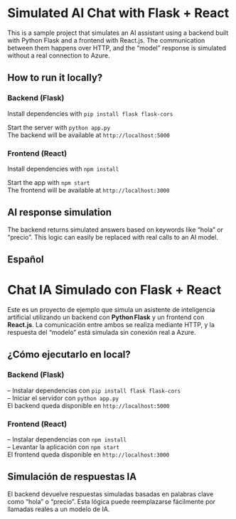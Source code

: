 # Simulated AI Chat with Flask + React

This is a sample project that simulates an AI assistant using a backend built with Python Flask and a frontend with React.js. The communication between them happens over HTTP, and the “model” response is simulated without a real connection to Azure.

## How to run it locally?

### Backend (Flask)

Install dependencies with `pip install flask flask-cors`

Start the server with `python app.py`  
The backend will be available at `http://localhost:5000`

### Frontend (React)

Install dependencies with `npm install`

Start the app with `npm start`  
The frontend will be available at `http://localhost:3000`

## AI response simulation

The backend returns simulated answers based on keywords like “hola” or “precio”. This logic can easily be replaced with real calls to an AI model.

## Español

# Chat IA Simulado con Flask + React

Este es un proyecto de ejemplo que simula un asistente de inteligencia artificial utilizando un backend con **Python Flask** y un frontend con **React.js**. La comunicación entre ambos se realiza mediante HTTP, y la respuesta del “modelo” está simulada sin conexión real a Azure.

## ¿Cómo ejecutarlo en local?

### Backend (Flask)

– Instalar dependencias con `pip install flask flask-cors`  
– Iniciar el servidor con `python app.py`  
El backend queda disponible en `http://localhost:5000`

### Frontend (React)

– Instalar dependencias con `npm install`  
– Levantar la aplicación con `npm start`  
El frontend queda disponible en `http://localhost:3000`

## Simulación de respuestas IA

El backend devuelve respuestas simuladas basadas en palabras clave como “hola” o “precio”. Esta lógica puede reemplazarse fácilmente por llamadas reales a un modelo de IA.
